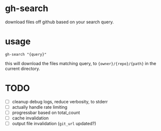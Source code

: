 gh-search
=========

download files off github based on your search query.

# usage

```
gh-search "{query}"
```

this will download the files matching query, to `{owner}/{repo}/{path}`
in the current directory.

# TODO

- [ ] cleanup debug logs, reduce verbosity, to stderr
- [ ] actually handle rate limiting
- [ ] progressbar based on total_count
- [ ] cache invalidation
- [ ] output file invalidation (`git_url` updated?)
